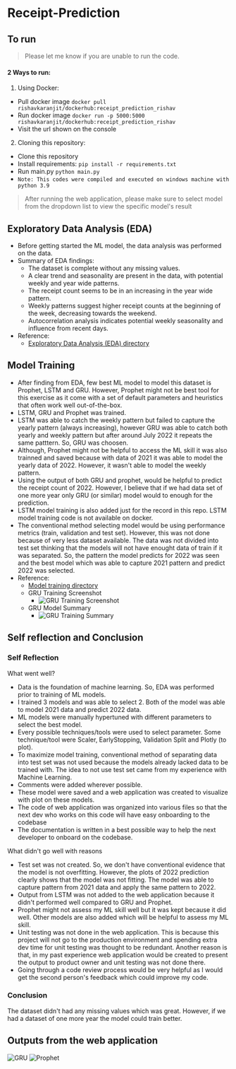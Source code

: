 # Receipt-Prediction

## To run

> Please let me know if you are unable to run the code.
 
#### 2 Ways to run:

1. Using Docker:
- Pull docker image
```docker pull rishavkaranjit/dockerhub:receipt_prediction_rishav```
- Run docker image
```docker run -p 5000:5000 rishavkaranjit/dockerhub:receipt_prediction_rishav```
- Visit the url shown on the console
2. Cloning this repository:
  - Clone this repository
  - Install requirements:
```pip install -r requirements.txt```
  - Run main.py
    ```python main.py```
  - ```Note: This codes were compiled and executed on windows machine with python 3.9```

> After running the web application, please make sure to select model from the dropdown list to view the specific model's result
     
## Exploratory Data Analysis (EDA)

- Before getting started the ML model, the data analysis was performed on the data.
- Summary of EDA findings:
  - The dataset is complete without any missing values.
  - A clear trend and seasonality are present in the data, with potential weekly and year wide patterns.
  - The receipt count seems to be in an increasing in the year wide pattern.
  - Weekly patterns suggest higher receipt counts at the beginning of the week, decreasing towards the weekend.
  - Autocorrelation analysis indicates potential weekly seasonality and influence from recent days.
- Reference:
  - [Exploratory Data Analysis (EDA) directory](https://github.com/rishav-karanjit/Receipt-Prediction/tree/main/EAD)

## Model Training

- After finding from EDA, few best ML model to model this dataset is Prophet, LSTM and GRU. However, Prophet might not be best tool for this exercise as it come with a set of default parameters and heuristics that often work well out-of-the-box.
- LSTM, GRU and Prophet was trained. 
- LSTM was able to catch the weekly pattern but failed to capture the yearly pattern (always increasing), however GRU was able to catch both yearly and weekly pattern but after around July 2022 it repeats the same patttern. So, GRU was choosen.
- Although, Prophet might not be helpful to access the ML skill it was also trainned and saved because with data of 2021 it was able to model the yearly data of 2022. However, it wasn't able to model the weekly pattern.
- Using the output of both GRU and prophet, would be helpful to predict the receipt count of 2022. However, I believe that if we had data set of one more year only GRU (or similar) model would to enough for the prediction.
- LSTM model training is also added just for the record in this repo. LSTM model training code is not available on docker.
- The conventional method selecting model would be using performance metrics (train, validation and test set). However, this was not done because of very less dataset available. The data was not divided into test set thinking that the models will not have enought data of train if it was separated. So, the pattern the model predicts for 2022 was seen and the best model which was able to capture 2021 pattern and predict 2022 was selected.
- Reference:
  - [Model training directory](https://github.com/rishav-karanjit/Receipt-Prediction/tree/main/Model%20Training%20Code)
  - GRU Training Screenshot
    - ![GRU Training Screenshot](https://github.com/rishav-karanjit/Receipt-Prediction/blob/main/Project%20Images/GRU%20training.png)
  - GRU Model Summary
    - ![GRU Training Summary](https://github.com/rishav-karanjit/Receipt-Prediction/blob/main/Project%20Images/GRU%20summary.png) 

## Self reflection and Conclusion

### Self Reflection

What went well?
- Data is the foundation of machine learning. So, EDA was performed prior to training of ML models.
- I trained 3 models and was able to select 2. Both of the model was able to model 2021 data and predict 2022 data.
- ML models were manually hypertuned with different parameters to select the best model.
- Every possible techniques/tools were used to select parameter. Some technique/tool were Scaler, EarlyStopping, Validation Split and Plotly (to plot).
- To maximize model training, conventional method of separating data into test set was not used because the models already lacked data to be trained with. The idea to not use test set came from my experience with Machine Learning.
- Comments were added wherever possible.
- These model were saved and a web application was created to visualize with plot on these models.
- The code of web application was organized into various files so that the next dev who works on this code will have easy onboarding to the codebase
- The documentation is written in a best possible way to help the next developer to onboard on the codebase.

What didn't go well with reasons
- Test set was not created. So, we don't have conventional evidence that the model is not overfitting. However, the plots of 2022 prediction clearly shows that the model was not fitting. The model was able to capture pattern from 2021 data and apply the same pattern to 2022.
- Output from LSTM was not added to the web application because it didn't performed well compared to GRU and Prophet.
- Prophet might not assess my ML skill well but it was kept because it did well. Other models are also added which will be helpful to assess my ML skill.
- Unit testing was not done in the web application. This is because this project will not go to the production environment and spending extra dev time for unit testing was thought to be redundant. Another reason is that, in my past experience web application would be created to present the output to product owner and unit testing was not done there.
- Going through a code review process would be very helpful as I would get the second person's feedback which could improve my code.

### Conclusion 

The dataset didn't had any missing values which was great. However, if we had a dataset of one more year the model could train better. 

## Outputs from the web application

![GRU](https://github.com/rishav-karanjit/Receipt-Prediction/blob/main/Project%20Images/OutputGRU.png)
![Prophet](https://github.com/rishav-karanjit/Receipt-Prediction/blob/main/Project%20Images/OutputProphet.png)
